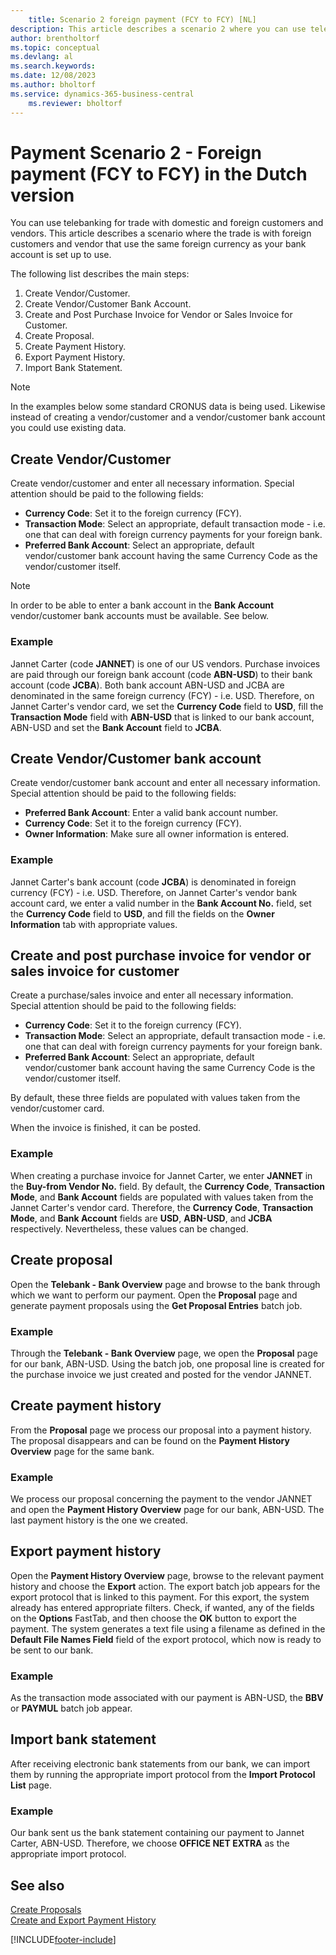 ```yaml
---
    title: Scenario 2 foreign payment (FCY to FCY) [NL]
description: This article describes a scenario 2 where you can use telebanking for trade with domestic and foreign customers and vendors.
author: brentholtorf
ms.topic: conceptual
ms.devlang: al
ms.search.keywords:
ms.date: 12/08/2023
ms.author: bholtorf
ms.service: dynamics-365-business-central
    ms.reviewer: bholtorf
---
```

# Payment Scenario 2 - Foreign payment (FCY to FCY) in the Dutch version
You can use telebanking for trade with domestic and foreign customers and vendors. This article describes a scenario where the trade is with foreign customers and vendor that use the same foreign currency as your bank account is set up to use.  

The following list describes the main steps:  

1.  Create Vendor/Customer.  
2.  Create Vendor/Customer Bank Account.  
3.  Create and Post Purchase Invoice for Vendor or Sales Invoice for Customer.  
4.  Create Proposal.  
5.  Create Payment History.  
6.  Export Payment History.  
7.  Import Bank Statement.  

> [!NOTE]  
>  In the examples below some standard CRONUS data is being used. Likewise instead of creating a vendor/customer and a vendor/customer bank account you could use existing data.  

## Create Vendor/Customer  
 Create vendor/customer and enter all necessary information. Special attention should be paid to the following fields:  

- **Currency Code**: Set it to the foreign currency (FCY).  
- **Transaction Mode**: Select an appropriate, default transaction mode - i.e. one that can deal with foreign currency payments for your foreign bank.  
- **Preferred Bank Account**: Select an appropriate, default vendor/customer bank account having the same Currency Code as the vendor/customer itself.  

> [!NOTE]  
>  In order to be able to enter a bank account in the **Bank Account** vendor/customer bank accounts must be available. See below.  

### Example  
Jannet Carter (code **JANNET**) is one of our US vendors. Purchase invoices are paid through our foreign bank account (code **ABN-USD**) to their bank account (code **JCBA**). Both bank account ABN-USD and JCBA are denominated in the same foreign currency (FCY) - i.e. USD. Therefore, on Jannet Carter's vendor card, we set the **Currency Code** field to **USD**, fill the **Transaction Mode** field with **ABN-USD** that is linked to our bank account, ABN-USD and set the **Bank Account** field to **JCBA**.  

## Create Vendor/Customer bank account  
Create vendor/customer bank account and enter all necessary information. Special attention should be paid to the following fields:  

- **Preferred Bank Account**: Enter a valid bank account number.  
- **Currency Code**: Set it to the foreign currency (FCY).  
- **Owner Information**: Make sure all owner information is entered.  

### Example  
Jannet Carter's bank account (code **JCBA**) is denominated in foreign currency (FCY) - i.e. USD. Therefore, on Jannet Carter's vendor bank account card, we enter a valid number in the **Bank Account No.** field, set the **Currency Code** field to **USD**, and fill the fields on the **Owner Information** tab with appropriate values.  

## Create and post purchase invoice for vendor or sales invoice for customer  
Create a purchase/sales invoice and enter all necessary information. Special attention should be paid to the following fields:  

- **Currency Code**: Set it to the foreign currency (FCY).  
- **Transaction Mode**: Select an appropriate, default transaction mode - i.e. one that can deal with foreign currency payments for your foreign bank.  
- **Preferred Bank Account**: Select an appropriate, default vendor/customer bank account having the same Currency Code is the vendor/customer itself.  

By default, these three fields are populated with values taken from the vendor/customer card.  

When the invoice is finished, it can be posted.  

### Example  
When creating a purchase invoice for Jannet Carter, we enter **JANNET** in the **Buy-from Vendor No.** field. By default, the **Currency Code**, **Transaction Mode**, and **Bank Account** fields are populated with values taken from the Jannet Carter's vendor card. Therefore, the **Currency Code**, **Transaction Mode**, and **Bank Account** fields are **USD**, **ABN-USD**, and **JCBA** respectively. Nevertheless, these values can be changed.  

## Create proposal  
Open the **Telebank - Bank Overview** page and browse to the bank through which we want to perform our payment. Open the **Proposal** page and generate payment proposals using the **Get Proposal Entries** batch job.  

### Example  
Through the **Telebank - Bank Overview** page, we open the **Proposal** page for our bank, ABN-USD. Using the batch job, one proposal line is created for the purchase invoice we just created and posted for the vendor JANNET.  

## Create payment history  
From the **Proposal** page we process our proposal into a payment history. The proposal disappears and can be found on the **Payment History Overview** page for the same bank.  

### Example  
We process our proposal concerning the payment to the vendor JANNET and open the **Payment History Overview** page for our bank, ABN-USD. The last payment history is the one we created.  

## Export payment history  
Open the **Payment History Overview** page, browse to the relevant payment history and choose the **Export** action. The export batch job appears for the export protocol that is linked to this payment. For this export, the system already has entered appropriate filters. Check, if wanted, any of the fields on the **Options** FastTab, and then choose the **OK** button to export the payment. The system generates a text file using a filename as defined in the **Default File Names Field** field of the export protocol, which now is ready to be sent to our bank.  

### Example  
As the transaction mode associated with our payment is ABN-USD, the **BBV** or **PAYMUL** batch job appear.  

## Import bank statement  
After receiving electronic bank statements from our bank, we can import them by running the appropriate import protocol from the **Import Protocol List** page.  

### Example  
Our bank sent us the bank statement containing our payment to Jannet Carter, ABN-USD. Therefore, we choose **OFFICE NET EXTRA** as the appropriate import protocol.  

## See also  
 [Create Proposals](how-to-create-proposals.md)   
 [Create and Export Payment History](how-to-create-and-export-payment-history.md)


[!INCLUDE[footer-include](../../includes/footer-banner.md)]
